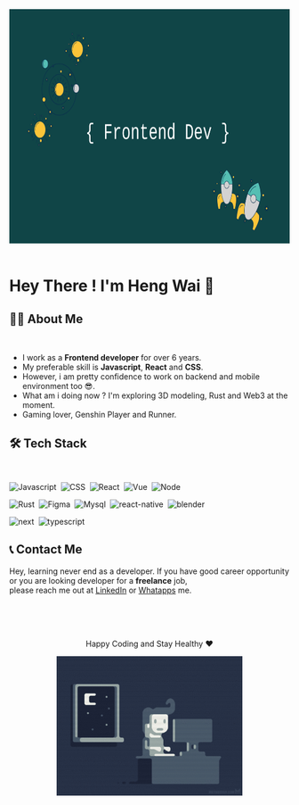 <!-- Banner -->
<div align="center">
  <img height="420" src="./assets/frontend-banner.png"/>
</div>  
<br />

# Hey There ! I'm Heng Wai 👋

## **🧑‍💻  About Me**

<br />

- I work as a **Frontend developer** for over 6 years.
- My preferable skill is **Javascript**, **React** and **CSS**.
- However, i am pretty confidence to work on backend and mobile environment too 😎.
- What am i doing now ? I'm exploring 3D modeling, Rust and Web3 at the moment.
- Gaming lover, Genshin Player and Runner.

## **🛠 Tech Stack**

<br />

![Javascript](https://img.shields.io/badge/JavaScript-323330?style=for-the-badge&logo=javascript&logoColor=F7DF1E)&nbsp;
![CSS](https://img.shields.io/badge/CSS3-1572B6?style=for-the-badge&logo=css3&logoColor=white)&nbsp;
![React](https://img.shields.io/badge/React-20232A?style=for-the-badge&logo=react&logoColor=61DAFB)&nbsp;
![Vue](https://img.shields.io/badge/Vue.js-35495E?style=for-the-badge&logo=vuedotjs&logoColor=4FC08D)&nbsp;
![Node](https://img.shields.io/badge/Node.js-339933?style=for-the-badge&logo=nodedotjs&logoColor=white)&nbsp;

![Rust](https://img.shields.io/badge/Rust-000000?style=for-the-badge&logo=rust&logoColor=white)&nbsp;
![Figma](https://img.shields.io/badge/Figma-F24E1E?style=for-the-badge&logo=figma&logoColor=white)&nbsp;
![Mysql](https://img.shields.io/badge/MySQL-005C84?style=for-the-badge&logo=mysql&logoColor=white)&nbsp;
![react-native](https://img.shields.io/badge/React_Native-20232A?style=for-the-badge&logo=react&logoColor=61DAFB)&nbsp;
![blender](https://img.shields.io/badge/blender-%23F5792A.svg?style=for-the-badge&logo=blender&logoColor=white)&nbsp;

![next](https://img.shields.io/badge/next.js-000000?style=for-the-badge&logo=nextdotjs&logoColor=white)&nbsp;
![typescript](https://img.shields.io/badge/TypeScript-007ACC?style=for-the-badge&logo=typescript&logoColor=white)&nbsp;

## **📞 Contact Me**

Hey, learning never end as a developer. If you have good career opportunity or you are looking developer for a **freelance** job,  
please reach me out at <a href="https://www.linkedin.com/in/tan-heng-wai-969aa1bb/">LinkedIn</a> or <a href="https://api.whatsapp.com/send?phone=60164500596">Whatapps</a> me.

<br />
<br />
<br />

<div align="center">
  <p>Happy Coding and Stay Healthy ❤️</p>
  <img height="250" src="./assets/programmer-pixel.gif">
</div>